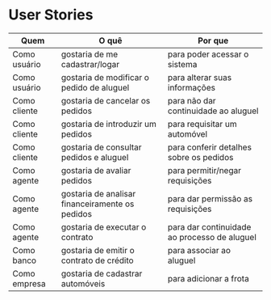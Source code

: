 # User Stories

| Quem         | O quê                                           | Por que                                      |
| ------------ | ----------------------------------------------- | -------------------------------------------- |
| Como usuário | gostaria de me cadastrar/logar                  | para poder acessar o sistema                 |
| Como usuário | gostaria de modificar o pedido de aluguel       | para alterar suas informações                |
| Como cliente | gostaria de cancelar os pedidos                 | para não dar continuidade ao aluguel         |
| Como cliente | gostaria de introduzir um pedidos               | para requisitar um automóvel                 |
| Como cliente | gostaria de consultar pedidos e aluguel         | para conferir detalhes sobre os pedidos      |
| Como agente  | gostaria de avaliar pedidos                     | para permitir/negar requisições              |
| Como agente  | gostaria de analisar financeiramente os pedidos | para dar permissão as requisições            |
| Como agente  | gostaria de executar o contrato                 | para dar continuidade ao processo de aluguel |
| Como banco   | gostaria de emitir o contrato de crédito        | para associar ao aluguel                     |
| Como empresa | gostaria de cadastrar automóveis                | para adicionar a frota                       |




